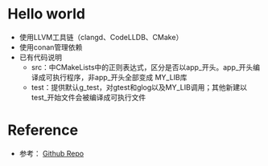 # Hello world

- 使用LLVM工具链（clangd、CodeLLDB、CMake）
- 使用conan管理依赖
- 已有代码说明
    - src：中CMakeLists中的正则表达式，区分是否以app_开头。app_开头编译成可执行程序，非app_开头全部变成 MY_LIB库
    - test：提供默认g_test，对gtest和glog以及MY_LIB调用；其他新建以test_开始文件会被编译成可执行文件

# Reference

- 参考： [Github Repo](https://github.com/Codesire-Deng/TemplateRepoCxx)